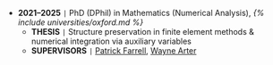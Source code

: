 - **2021–2025** <code>&#124;</code> PhD (DPhil) in Mathematics (Numerical Analysis), *{% include universities/oxford.md %}*
    - **THESIS** <code>&#124;</code> Structure preservation in finite element methods & numerical integration via auxiliary variables
    - **SUPERVISORS** <code>&#124;</code> [Patrick Farrell](https://pefarrell.org/), [Wayne Arter](https://www.linkedin.com/in/wayne-arter-86375211/)